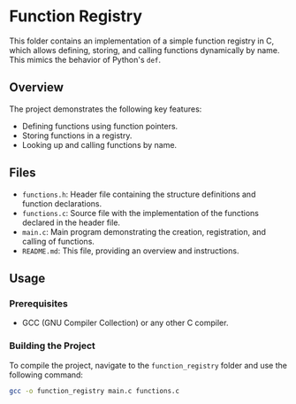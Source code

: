# Function Registry

This folder contains an implementation of a simple function registry in C, which allows defining, storing, and calling functions dynamically by name. This mimics the behavior of Python's `def`.

## Overview

The project demonstrates the following key features:
- Defining functions using function pointers.
- Storing functions in a registry.
- Looking up and calling functions by name.

## Files

- `functions.h`: Header file containing the structure definitions and function declarations.
- `functions.c`: Source file with the implementation of the functions declared in the header file.
- `main.c`: Main program demonstrating the creation, registration, and calling of functions.
- `README.md`: This file, providing an overview and instructions.

## Usage

### Prerequisites

- GCC (GNU Compiler Collection) or any other C compiler.

### Building the Project

To compile the project, navigate to the `function_registry` folder and use the following command:

```sh
gcc -o function_registry main.c functions.c

